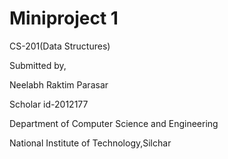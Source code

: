# Miniproject 1
CS-201(Data Structures)

Submitted by,

Neelabh Raktim Parasar

Scholar id-2012177

Department of Computer Science and Engineering

National Institute of Technology,Silchar
